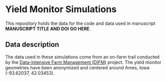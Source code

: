 # Yield Monitor Simulations

This repository holds the data for the code and
data used in manuscript **MANUSCRIPT TITLE AND DOI
GO HERE**. 

## Data description

The data used in these simulations come from an
on-farm trail conducted by the [Data-Intensive Farm
Management (DIFM)](https://difm.farm/) project.
The yield monitor geometries have been anonymized
and centered around Ames, Iowa (-93.62037,
42.03453).  



